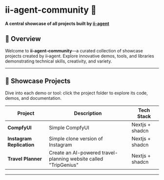 
# ii-agent-community 🚀

**A central showcase of all projects built by [ii-agent](https://github.com/Intelligent-Internet/ii-agent)**



## 📖 Overview

Welcome to **ii‑agent‑community**—a curated collection of showcase projects created by ii‑agent. Explore innovative demos, tools, and libraries demonstrating technical skills, creativity, and variety.


---

## 🎯 Showcase Projects

Dive into each demo or tool: click the project folder to explore its code, demos, and documentation.

| Project        | Description                         | Tech Stack        |
|----------------|-------------------------------------|-------------------|
| **CompfyUI**  | Simple CompfyUI           | Nextjs + shadcn   |
| **Instagram Replication**  | Simple clone version of Instagram | Nextjs + shadcn |
| **Travel Planner**  | Create an AI-powered travel-planning website called "TripGenius"     | Nextjs + shadcn|


---
